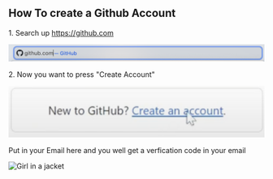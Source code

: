 <h2>How To create a Github Account</h2>
<p>1. Search up <a href="https://github.com">https://github.com</a></p>
<img src="Screenshot 2024-07-27 at 3.23.50 PM.png" alt="Girl in a jacket">
<p>2. Now you want to press "Create Account"</p>
<img src="Screenshot 2024-07-27 at 3.21.19 PM.png" alt="Girl in a jacket">
<p>Put in your Email here and you well get a verfication code in your email</p>
<img src="Screenshot 2024-07-27 at 3.31.01 PM" alt="Girl in a jacket">
